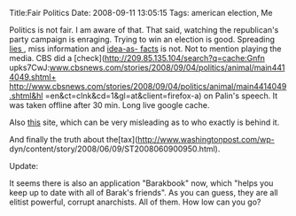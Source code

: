 Title:Fair Politics
Date: 2008-09-11 13:05:15
Tags: american election, Me

Politics is not fair. I am aware of that. That said, watching the republican's
party campaign is enraging. Trying to win an election is good. Spreading [lies
](http://www.samefacts.com/archives/campaign_2008_/2008/09/palin_v_reality.php
), miss information and [idea-as-
facts](http://www.johnmccain.com/decisioncenter/) is not. Not to mention
playing the media. CBS did a [check](http://209.85.135.104/search?q=cache:Gnfn
upks7CwJ:www.cbsnews.com/stories/2008/09/04/politics/animal/main4414049.shtml+
http://www.cbsnews.com/stories/2008/09/04/politics/animal/main4414049.shtml&hl
=en&ct=clnk&cd=1&gl=at&client=firefox-a) on Palin's speech. It was taken
offline after 30 min. Long live google cache.

  

Also [this](http://www.meetbarackobama.com/) site, which can be very
misleading as to who exactly is behind it.

  

And finally the truth about the[tax](http://www.washingtonpost.com/wp-
dyn/content/story/2008/06/09/ST2008060900950.html).

Update:

  

It seems there is also an application "Barakbook" now, which "helps you keep
up to date with all of Barak's friends". As you can guess, they are all
elitist powerful, corrupt anarchists. All of them. How low can you go?


